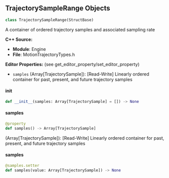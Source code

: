 ## TrajectorySampleRange Objects

```python
class TrajectorySampleRange(StructBase)
```

A container of ordered trajectory samples and associated sampling rate

**C++ Source:**

- **Module**: Engine
- **File**: MotionTrajectoryTypes.h

**Editor Properties:** (see get_editor_property/set_editor_property)

- ``samples`` (Array[TrajectorySample]):  [Read-Write] Linearly ordered container for past, present, and future trajectory samples

<a id="unreal.TrajectorySampleRange.__init__"></a>

#### __init__

```python
def __init__(samples: Array[TrajectorySample] = []) -> None
```

<a id="unreal.TrajectorySampleRange.samples"></a>

#### samples

```python
@property
def samples() -> Array[TrajectorySample]
```

(Array[TrajectorySample]):  [Read-Write] Linearly ordered container for past, present, and future trajectory samples

<a id="unreal.TrajectorySampleRange.samples"></a>

#### samples

```python
@samples.setter
def samples(value: Array[TrajectorySample]) -> None
```

<a id="unreal.AssetCompileData"></a>